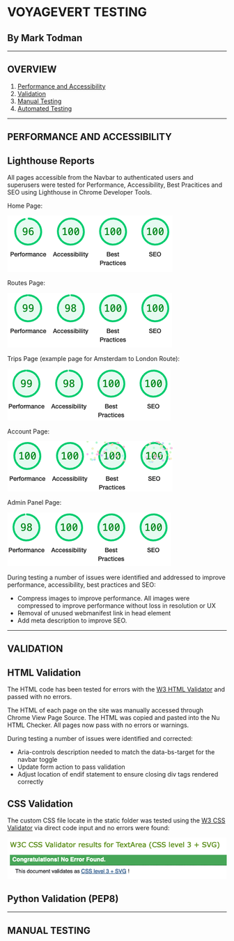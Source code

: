 # VOYAGEVERT TESTING

## By Mark Todman
---
## OVERVIEW
1. [Performance and Accessibility](#performance-and-accessibility)
1. [Validation](#validation)
1. [Manual Testing](#manual-testing)
1. [Automated Testing](#automated-testing)
---
## PERFORMANCE AND ACCESSIBILITY

## Lighthouse Reports

All pages accessible from the Navbar to authenticated users and superusers were tested for Performance, Accessibility, Best Pracitices and SEO using Lighthouse in Chrome Developer Tools.

Home Page:

![Home Page Lighthouse](/static/images/testing/voyagevert-home-lighthouse.png)

Routes Page:

![Routes Page Lighthouse](/static/images/testing/voyagevert-routes-lighthouse.png)

Trips Page (example page for Amsterdam to London Route):

![Trips Page Lighthouse](/static/images/testing/voyagevert-trips-lighthouse.png)

Account Page:

![Account Page Lighthouse](/static/images/testing/voyagevert-account-lighthouse.png)

Admin Panel Page:

![Admin Panel Page Lighthouse](/static/images/testing/voyagevert-admin-lighthouse.png)

During testing a number of issues were identified and addressed to improve performance, accessibility, best practices and SEO:

- Compress images to improve performance. All images were compressed to improve performance without loss in resolution or UX
- Removal of unused webmanifest link in head element
- Add meta description to improve SEO.

---
## VALIDATION

## HTML Validation

The HTML code has been tested for errors with the [W3 HTML Validator](https://validator.w3.org/nu/?showsource=yes&showoutline=yes&showimagereport=yes&doc=https%3A%2F%2Fvoyagevert.herokuapp.com%2F) and passed with no errors.

The HTML of each page on the site was manually accessed through Chrome View Page Source. The HTML was copied and pasted into the Nu HTML Checker. All pages now pass with no errors or warnings.

During testing a number of issues were identified and corrected:

- Aria-controls description needed to match the data-bs-target for the navbar toggle
- Update form action to pass validation
- Adjust location of endif statement to ensure closing div tags rendered correctly

## CSS Validation

The custom CSS file locate in the static folder was tested using the [W3 CSS Validator](https://jigsaw.w3.org/css-validator/validator) via direct code input and no errors were found:

![W3C CSS Validation](/static/images/testing/w3c-css-validation.png)

## Python Validation (PEP8)

---
## MANUAL TESTING

